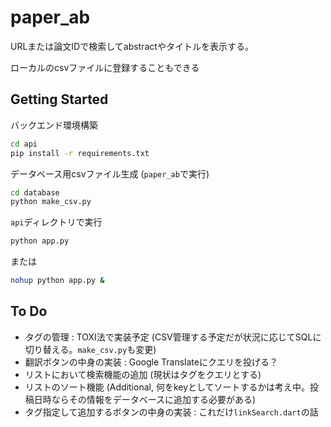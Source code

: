 # paper_ab

URLまたは論文IDで検索してabstractやタイトルを表示する。

ローカルのcsvファイルに登録することもできる

## Getting Started

バックエンド環境構築
```bash
cd api
pip install -r requirements.txt
```
データベース用csvファイル生成 (`paper_ab`で実行)
```bash
cd database
python make_csv.py
```
`api`ディレクトリで実行
```bash
python app.py
```
または
```bash
nohup python app.py &
```

## To Do
- タグの管理 : TOXI法で実装予定 (CSV管理する予定だが状況に応じてSQLに切り替える。`make_csv.py`も変更)
- 翻訳ボタンの中身の実装 : Google Translateにクエリを投げる？
- リストにおいて検索機能の追加 (現状はタグをクエリとする)
- リストのソート機能 (Additional, 何をkeyとしてソートするかは考え中。投稿日時ならその情報をデータベースに追加する必要がある)
- タグ指定して追加するボタンの中身の実装 : これだけ`linkSearch.dart`の話